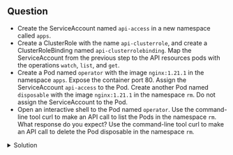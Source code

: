 ## Question

- Create the ServiceAccount named `api-access` in a new namespace called `apps`.
- Create a ClusterRole with the name `api-clusterrole`, and create a ClusterRoleBinding named `api-clusterrolebinding`. Map the ServiceAccount from the
  previous step to the API resources pods with the operations `watch`, `list`, and `get`.
- Create a Pod named `operator` with the image `nginx:1.21.1` in the namespace `apps`. Expose the container port 80. Assign the ServiceAccount `api-access` to the
  Pod. Create another Pod named `disposable` with the image `nginx:1.21.1` in the namespace `rm`. Do not assign the ServiceAccount to the Pod.
- Open an interactive shell to the Pod named `operator`. Use the command-line tool curl to make an API call to list the Pods in the namespace `rm`. What response do you expect? Use the command-line tool curl to 
  make an API call to delete the Pod disposable in the namespace `rm`.

<details>
<summary> Solution</summary>

```
kubectl create ns apps
```

```
kubectl -n apps create sa api-access
```

```
kubectl create clusterrole api-clusterrole --resource=pod --verb=get,watch,list
```

```
kubectl create clusterrolebinding api-clusterrolebinding --clusterrole=api-clusterrole --serviceaccount=apps:api-access
```

Create a `dummy` pod and then we will modify the yaml file

```
kubectl run operator --image=nginx:1.21.1 --port=80 --dry-run=client > operator-pod.yaml
```

```
apiVersion: v1
kind: Pod
metadata:
  labels:
    run: operator
  name: operator
  namespace: apps
spec:
  serviceAccountName: api-access
  containers:
  - image: nginx:1.21.1
    name: operator
    ports:
    - containerPort: 80
  dnsPolicy: ClusterFirst
  restartPolicy: Always
```

```
kubectl create ns rm
```

Modify the above yaml file to create the `disposable` pod

```
apiVersion: v1
kind: Pod
metadata:
  labels:
    run: disposable
  name: disposable
  namespace: rm
spec:
  containers:
  - image: nginx:1.21.1
    name: disposable
    ports:
    - containerPort: 80
  dnsPolicy: ClusterFirst
  restartPolicy: Always
```

```
kubectl -n apps exec -it operator -- bash
```

```
curl -k --header "Authorization: Bearer $(cat /var/run/secrets/kubernetes.io/serviceaccount/token)" https://kubernetes.default.svc/api/v1/namespaces/rm/pods
```

```
curl -k -X DELETE --header "Authorization: Bearer $(cat /var/run/secrets/kubernetes.io/serviceaccount/token)" https://kubernetes.default.svc/api/v1/namespaces/rm/pods
```
</details>